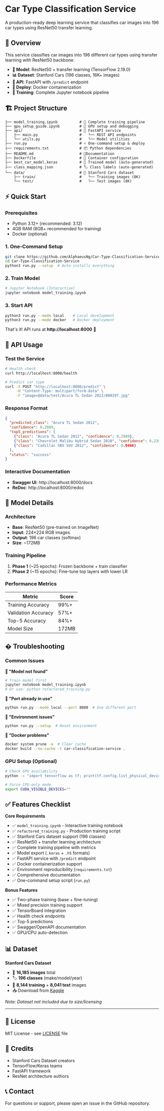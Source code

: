 # Car Type Classification Service

A production-ready deep learning service that classifies car images into 196 car types using ResNet50 transfer learning.

## 🎯 Overview

This service classifies car images into 196 different car types using transfer learning with ResNet50 backbone:

- **🧠 Model**: ResNet50 + transfer learning (TensorFlow 2.19.0)
- **📊 Dataset**: Stanford Cars (196 classes, 16K+ images)
- **🚀 API**: FastAPI with `/predict` endpoint
- **🐳 Deploy**: Docker containerization
- **📝 Training**: Complete Jupyter notebook pipeline

## 🏗️ Project Structure

```
├── model_training.ipynb          # 📓 Complete training pipeline
├── gpu_setup_guide.ipynb         # 📓 GPU setup and debugging
├── api/                          # 🚀 FastAPI service
│   ├── main.py                   #   └── REST API endpoints
│   └── utils.py                  #   └── Model utilities
├── run.py                        # ⚡ One-command setup & deploy
├── requirements.txt              # 📦 Python dependencies
├── README.md                     # 📄Documentation
├── Dockerfile                    # 🐳 Container configuration
├── best_car_model.keras          # 🧠 Trained model (auto-generated)
├── class_mapping.json            # 🏷️ Class labels (auto-generated)
└── data/                         # 📁 Stanford Cars dataset
    ├── train/                    #   └── Training images (8K)
    └── test/                     #   └── Test images (8K)
```

## ⚡ Quick Start

### Prerequisites
- Python 3.12+ (recommended: 3.12)
- 4GB RAM (8GB+ recommended for training)
- Docker (optional)

### 1. One-Command Setup
```bash
git clone https://github.com/AlphaeusNg/Car-Type-Classification-Service.git
cd Car-Type-Classification-Service
python3 run.py --setup  # Auto-installs everything
```

### 2. Train Model
```bash
# Jupyter Notebook (Interactive)
jupyter notebook model_training.ipynb

```

### 3. Start API
```bash
python3 run.py --mode local    # Local development
python3 run.py --mode docker   # Docker deployment
```

That's it! API runs at **http://localhost:8000** 🎉

## 🔌 API Usage

### Test the Service
```bash
# Health check
curl http://localhost:8000/health

# Predict car type
curl -X POST "http://localhost:8000/predict" \
     -H "Content-Type: multipart/form-data" \
     -F "image=@data/test/Acura TL Sedan 2012/000197.jpg"
```

### Response Format
```json
{
  "predicted_class": "Acura TL Sedan 2012",
  "confidence": 0.2989,
  "top5_predictions": [
    {"class": "Acura TL Sedan 2012", "confidence": 0.2989},
    {"class": "Chevrolet Malibu Hybrid Sedan 2010", "confidence": 0.2387},
    {"class": "Cadillac SRX SUV 2012", "confidence": 0.0466}
  ],
  "status": "success"
}
```

### Interactive Documentation
- **Swagger UI**: http://localhost:8000/docs
- **ReDoc**: http://localhost:8000/redoc

## 🧠 Model Details

### Architecture
- **Base**: ResNet50 (pre-trained on ImageNet)
- **Input**: 224×224 RGB images  
- **Output**: 196 car classes (softmax)
- **Size**: ~172MB

### Training Pipeline
1. **Phase 1** (~25 epochs): Frozen backbone + train classifier
2. **Phase 2** (~15 epochs): Fine-tune top layers with lower LR

### Performance Metrics
| Metric | Score |
|--------|-------|
| Training Accuracy | 99%+ |
| Validation Accuracy | 57%+ |
| Top-5 Accuracy | 84%+ |
| Model Size | 172MB |

## � Troubleshooting

### Common Issues

**🚨 "Model not found"**
```bash
# Train model first
jupyter notebook model_training.ipynb
# Or use: python refactored_training.py
```

**🚨 "Port already in use"**
```bash
python run.py --mode local --port 8080  # Use different port
```

**🚨 "Environment issues"**
```bash
python run.py --setup  # Reset environment
```

**🚨 "Docker problems"**
```bash
docker system prune -a  # Clear cache
docker build --no-cache -t car-classification-service .
```

### GPU Setup (Optional)
```bash
# Check GPU availability
python -c "import tensorflow as tf; print(tf.config.list_physical_devices('GPU'))"

# Force CPU-only mode
export CUDA_VISIBLE_DEVICES=""
```

## ✅ Features Checklist

**Core Requirements**
- ✅ `model_training.ipynb` - Interactive training notebook
- ✅ `refactored_training.py` - Production training script  
- ✅ Stanford Cars dataset support (196 classes)
- ✅ ResNet50 + transfer learning architecture
- ✅ Complete training pipeline with metrics
- ✅ Model export (`.keras` + `.h5` formats)
- ✅ FastAPI service with `/predict` endpoint
- ✅ Docker containerization support
- ✅ Environment reproducibility (`requirements.txt`)
- ✅ Comprehensive documentation
- ✅ One-command setup script (`run.py`)

**Bonus Features**
- ✅ Two-phase training (base + fine-tuning)
- ✅ Mixed precision training support
- ✅ TensorBoard integration  
- ✅ Health check endpoints
- ✅ Top-5 predictions
- ✅ Swagger/OpenAPI documentation
- ✅ GPU/CPU auto-detection

## 📊 Dataset

**Stanford Cars Dataset**
- 📸 **16,185 images** total
- 🏷️ **196 classes** (make/model/year)  
- 🎯 **8,144 training** + **8,041 test** images
- 📥 Download from [Kaggle](https://www.kaggle.com/datasets/cyizhuo/stanford-cars-by-classes-folder)

*Note: Dataset not included due to size/licensing*

---

## 📄 License

MIT License - see [LICENSE](LICENSE) file

## 🙏 Credits

- Stanford Cars Dataset creators
- TensorFlow/Keras teams  
- FastAPI framework
- ResNet architecture authors

## 📞 Contact

For questions or support, please open an issue in the GitHub repository.